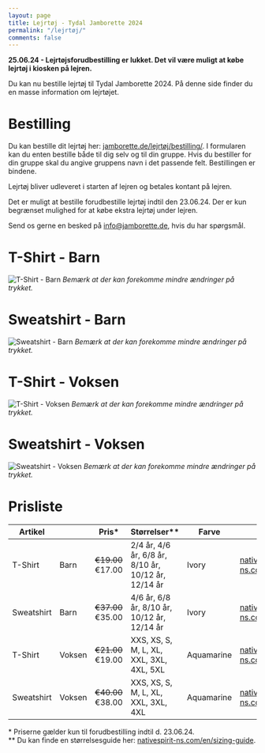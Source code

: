 ```yaml
---
layout: page
title: Lejrtøj - Tydal Jamborette 2024
permalink: "/lejrtøj/"
comments: false
---
```


**25.06.24 - Lejrtøjsforudbestilling er lukket. Det vil være muligt at købe lejrtøj i kiosken på lejren.**

Du kan nu bestille lejrtøj til Tydal Jamborette 2024. På denne side finder du en masse information om lejrtøjet.
# Bestilling
Du kan bestille dit lejrtøj her: [jamborette.de/lejrtøj/bestilling/](/lejrtøj/bestilling/).
I formularen kan du enten bestille både til dig selv og til din gruppe. Hvis du bestiller for din gruppe skal du angive gruppens navn i det passende felt. Bestillingen er bindene.

Lejrtøj bliver udleveret i starten af lejren og betales kontant på lejren.

Det er muligt at bestille forudbestille lejrtøj indtil den 23.06.24. Der er kun begrænset mulighed for at købe ekstra lejrtøj under lejren.

Send os gerne en besked på [info@jamborette.de](mailto:info@jamborette.de), hvis du har spørgsmål.

# T-Shirt - Barn
![T-Shirt - Barn](/assets/images/lejrtøj/tc.png)
*Bemærk at der kan forekomme mindre ændringer på trykket.*
# Sweatshirt - Barn
![Sweatshirt - Barn](/assets/images/lejrtøj/sc.png)
*Bemærk at der kan forekomme mindre ændringer på trykket.*
# T-Shirt - Voksen
![T-Shirt - Voksen](/assets/images/lejrtøj/ta.png)
*Bemærk at der kan forekomme mindre ændringer på trykket.*
# Sweatshirt - Voksen
![Sweatshirt - Voksen](/assets/images/lejrtøj/sa.png)
*Bemærk at der kan forekomme mindre ændringer på trykket.*

# Prisliste

| **Artikel** |        | **Pris\***         | **Størrelser\*\***                                  | **Farve**  |                                                                                                               |
| ----------- | ------ | ------------------ | --------------------------------------------------- | ---------- | ------------------------------------------------------------------------------------------------------------- |
| T-Shirt     | Barn   | ~~€19.00~~ €17.00  | 2/4 år, 4/6 år, 6/8 år, 8/10 år, 10/12 år, 12/14 år | Ivory      | <a href="https://www.nativespirit-ns.com/en/ns307.html" target="_blank">nativespirit-ns.com/en/ns307.html</a> |
| Sweatshirt  | Barn   | ~~€37.00~~ €35.00  | 4/6 år, 6/8 år, 8/10 år, 10/12 år, 12/14 år         | Ivory      | <a href="https://www.nativespirit-ns.com/en/ns403.html" target="_blank">nativespirit-ns.com/en/ns403.html</a> |
| T-Shirt     | Voksen | ~~€21.00~~ €19.00  | XXS, XS, S, M, L, XL, XXL, 3XL, 4XL, 5XL            | Aquamarine | <a href="https://www.nativespirit-ns.com/en/ns300.html" target="_blank">nativespirit-ns.com/en/ns300.html</a> |
| Sweatshirt  | Voksen | ~~€40.00~~  €38.00 | XXS, XS, S, M, L, XL, XXL, 3XL, 4XL                 | Aquamarine | <a href="https://www.nativespirit-ns.com/en/ns400.html" target="_blank">nativespirit-ns.com/en/ns400.html</a> |

\* Priserne gælder kun til forudbestilling indtil d. 23.06.24.<br/>
\*\* Du kan finde en størrelsesguide her: <a href="https://www.nativespirit-ns.com/en/sizing-guide" target="_blank">nativespirit-ns.com/en/sizing-guide</a>.


